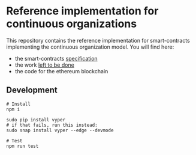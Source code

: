 # Reference implementation for continuous organizations

This repository contains the reference implementation for smart-contracts implementing the continuous organization model. You will find here:
* the smart-contracts [specification](https://github.com/Fairmint/c-org/wiki)
* the work [left to be done](https://github.com/Fairmint/c-org/projects)
* the code for the ethereum blockchain


## Development


```
# Install
npm i

sudo pip install vyper
# if that fails, run this instead:
sudo snap install vyper --edge --devmode

# Test
npm run test
```
